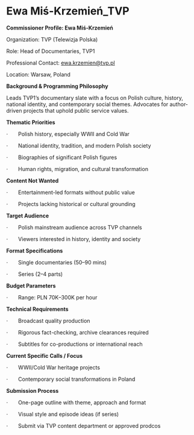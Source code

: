 # Ewa Miś-Krzemień_TVP

**Commissioner Profile: Ewa Miś-Krzemień**

Organization: TVP (Telewizja Polska)

Role: Head of Documentaries, TVP1

Professional Contact: ewa.krzemien@tvp.pl

Location: Warsaw, Poland

**Background & Programming Philosophy**

Leads TVP1’s documentary slate with a focus on Polish culture, history, national identity, and contemporary social themes. Advocates for author-driven projects that uphold public service values.

**Thematic Priorities**

·       Polish history, especially WWII and Cold War

·       National identity, tradition, and modern Polish society

·       Biographies of significant Polish figures

·       Human rights, migration, and cultural transformation

**Content Not Wanted**

·       Entertainment-led formats without public value

·       Projects lacking historical or cultural grounding

**Target Audience**

·       Polish mainstream audience across TVP channels

·       Viewers interested in history, identity and society

**Format Specifications**

·       Single documentaries (50–90 mins)

·       Series (2–4 parts)

**Budget Parameters**

·       Range: PLN 70K–300K per hour

**Technical Requirements**

·       Broadcast quality production

·       Rigorous fact-checking, archive clearances required

·       Subtitles for co-productions or international reach

**Current Specific Calls / Focus**

·       WWII/Cold War heritage projects

·       Contemporary social transformations in Poland

**Submission Process**

·       One-page outline with theme, approach and format

·       Visual style and episode ideas (if series)

·       Submit via TVP content department or approved prodcos